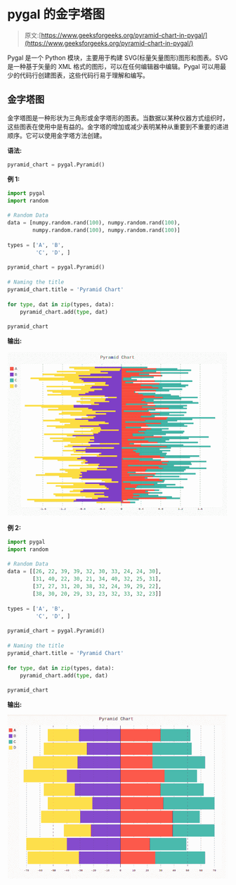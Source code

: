 # pygal 的金字塔图

> 原文:[https://www.geeksforgeeks.org/pyramid-chart-in-pygal/](https://www.geeksforgeeks.org/pyramid-chart-in-pygal/)

Pygal 是一个 Python 模块，主要用于构建 SVG(标量矢量图形)图形和图表。SVG 是一种基于矢量的 XML 格式的图形，可以在任何编辑器中编辑。Pygal 可以用最少的代码行创建图表，这些代码行易于理解和编写。

## 金字塔图

金字塔图是一种形状为三角形或金字塔形的图表。当数据以某种仪器方式组织时，这些图表在使用中是有益的。金字塔的增加或减少表明某种从重要到不重要的递进顺序。它可以使用金字塔方法创建。

**语法:**

```py
pyramid_chart = pygal.Pyramid()
```

**例 1:**

```py
import pygal
import random

# Random Data
data = [numpy.random.rand(100), numpy.random.rand(100),
        numpy.random.rand(100), numpy.random.rand(100)]

types = ['A', 'B',
         'C', 'D', ]

pyramid_chart = pygal.Pyramid()

# Naming the title
pyramid_chart.title = 'Pyramid Chart'

for type, dat in zip(types, data):
    pyramid_chart.add(type, dat)

pyramid_chart
```

**输出:**

![](img/e4fe3e93aaddb76bba2fedadf6304c7e.png)

**例 2:**

```py
import pygal
import random

# Random Data
data = [[26, 22, 39, 39, 32, 30, 33, 24, 24, 30], 
        [31, 40, 22, 30, 21, 34, 40, 32, 25, 31], 
        [37, 27, 31, 20, 38, 32, 24, 39, 29, 22], 
        [38, 30, 20, 29, 33, 23, 32, 33, 32, 23]]

types = ['A', 'B',
         'C', 'D', ]

pyramid_chart = pygal.Pyramid()

# Naming the title
pyramid_chart.title = 'Pyramid Chart'

for type, dat in zip(types, data):
    pyramid_chart.add(type, dat)

pyramid_chart
```

**输出:**

![](img/765933172a32e2cccfc6a85642290ba8.png)